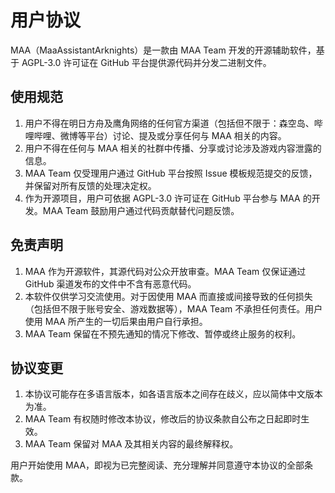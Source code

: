 # 用户协议

MAA（MaaAssistantArknights）是一款由 MAA Team 开发的开源辅助软件，基于 AGPL-3.0 许可证在 GitHub 平台提供源代码并分发二进制文件。

## 使用规范

1. 用户不得在明日方舟及鹰角网络的任何官方渠道（包括但不限于：森空岛、哔哩哔哩、微博等平台）讨论、提及或分享任何与 MAA 相关的内容。
2. 用户不得在任何与 MAA 相关的社群中传播、分享或讨论涉及游戏内容泄露的信息。
3. MAA Team 仅受理用户通过 GitHub 平台按照 Issue 模板规范提交的反馈，并保留对所有反馈的处理决定权。
4. 作为开源项目，用户可依据 AGPL-3.0 许可证在 GitHub 平台参与 MAA 的开发。MAA Team 鼓励用户通过代码贡献替代问题反馈。

## 免责声明

1. MAA 作为开源软件，其源代码对公众开放审查。MAA Team 仅保证通过 GitHub 渠道发布的文件中不含有恶意代码。
2. 本软件仅供学习交流使用。对于因使用 MAA 而直接或间接导致的任何损失（包括但不限于账号安全、游戏数据等），MAA Team 不承担任何责任。用户使用 MAA 所产生的一切后果由用户自行承担。
3. MAA Team 保留在不预先通知的情况下修改、暂停或终止服务的权利。

## 协议变更

1. 本协议可能存在多语言版本，如各语言版本之间存在歧义，应以简体中文版本为准。
2. MAA Team 有权随时修改本协议，修改后的协议条款自公布之日起即时生效。
3. MAA Team 保留对 MAA 及其相关内容的最终解释权。

用户开始使用 MAA，即视为已完整阅读、充分理解并同意遵守本协议的全部条款。
